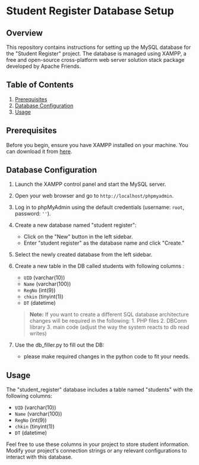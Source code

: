 # Student Register Database Setup

## Overview

This repository contains instructions for setting up the MySQL database for the "Student Register" project. The database is managed using XAMPP, a free and open-source cross-platform web server solution stack package developed by Apache Friends.

## Table of Contents

1. [Prerequisites](#prerequisites)
2. [Database Configuration](#database-configuration)
3. [Usage](#usage)

## Prerequisites

Before you begin, ensure you have XAMPP installed on your machine. You can download it from [here](https://www.apachefriends.org/index.html).

## Database Configuration

1. Launch the XAMPP control panel and start the MySQL server.

2. Open your web browser and go to `http://localhost/phpmyadmin`.

3. Log in to phpMyAdmin using the default credentials (username: `root`, password: `''`).

4. Create a new database named "student register":

   - Click on the "New" button in the left sidebar.
   - Enter "student register" as the database name and click "Create."

5. Select the newly created database from the left sidebar.

6. Create a new table in the DB called students with following columns :
    - `UID` (varchar(10))
    - `Name` (varchar(100))
    - `RegNo` (int(9))
    - `chkin` (tinyint(1))
    - `DT` (datetime)
    > **Note:** If you want to create a different SQL database architecture changes will be required in the following:
        1. PHP files
        2. DBConn library
        3. main code (adjust the way the system reacts to db read writes)

7. Use the db_filler.py to fill out the DB:
    - please make required changes in the python code to fit your needs.

## Usage

The "student_register" database includes a table named "students" with the following columns:

- `UID` (varchar(10))
- `Name` (varchar(100))
- `RegNo` (int(9))
- `chkin` (tinyint(1))
- `DT` (datetime)

Feel free to use these columns in your project to store student information. Modify your project's connection strings or any relevant configurations to interact with this database.
